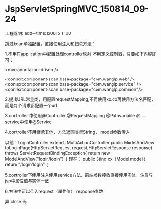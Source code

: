 # JspServletSpringMVC_150814_09-24


工程说明:        add－time:150815 11:00


  跳过bean单独配置，直接使用注入和扫包方法：

1.不用在application中配置处理controller映射 不用定义控制器，只要如下内容即可：
<!--注解驱动 扫包-->
<mvc:annotation-driven />

<context:component-scan base-package="com.wanglp.web" />
<context:component-scan base-package="com.wanglp.service" />
<context:component-scan base-package="com.wanglp.common"/>

<bean id = "viewResolver" class="org.springframework.web.servlet.view.InternalResourceViewResolver">
    <property name="viewClass" value="org.springframework.web.servlet.view.JstlView"/>
    <property name="prefix" value="/WEB-INF/views/"/>
    <property name="suffix" value=".jsp"/>
    <property name="order" value="1"></property>
</bean>



2.提出URL常量类，用配置requestMapping,不再使用xx.do再使用方法名匹配，而是每个请求都配置一个url


3.controller 中使用@Controller  @RequestMapping @Pathvariable @.....
  service中使用@Service 


4.controller不用继承其他，方法返回类型String， model参数传入

以前：LoginController extends MultiActionController
public ModelAndView toLoginPage(HttpServletRequest request,HttpServletResponse response) throws ServletRequestBindingException{
      return new ModelAndView("login/login");
}
现在：
public Sting xx（Model model｛
    return "/login/login”;
｝


5.controller下使用注入使用service方法，前端参数接收直接使用实体，注意与jsp中属性值与实体一致


6.方法中可以传入request（属性值） response参数


异 close 码


